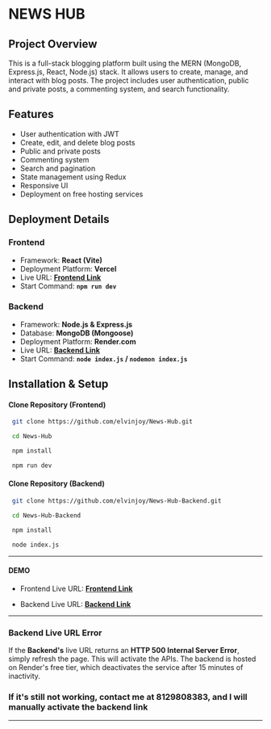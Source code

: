 # NEWS HUB

## Project Overview
This is a full-stack blogging platform built using the MERN (MongoDB, Express.js, React, Node.js) stack. It allows users to create, manage, and interact with blog posts. The project includes user authentication, public and private posts, a commenting system, and search functionality.

## Features
- User authentication with JWT
- Create, edit, and delete blog posts
- Public and private posts
- Commenting system
- Search and pagination
- State management using Redux
- Responsive UI
- Deployment on free hosting services

## Deployment Details
### Frontend
- Framework: **React (Vite)**
- Deployment Platform: **Vercel**
- Live URL: **[Frontend Link](https://news-350z4o8lz-elvin-joys-projects.vercel.app)**
- Start Command: **`npm run dev`**

### Backend
- Framework: **Node.js & Express.js**
- Database: **MongoDB (Mongoose)**
- Deployment Platform: **Render.com**
- Live URL: **[Backend Link](https://news-hub-backend.onrender.com)**
- Start Command: **`node index.js` / `nodemon index.js`**

## Installation & Setup
#### Clone Repository (Frontend)
```sh
 git clone https://github.com/elvinjoy/News-Hub.git

 cd News-Hub

 npm install

 npm run dev

```

#### Clone Repository (Backend)
```sh
 git clone https://github.com/elvinjoy/News-Hub-Backend.git

 cd News-Hub-Backend

 npm install

 node index.js

```
---
#### DEMO

- Frontend Live URL: **[Frontend Link](https://news-350z4o8lz-elvin-joys-projects.vercel.app)**

- Backend Live URL: **[Backend Link](https://news-hub-backend.onrender.com)**
---
### Backend Live URL Error 

If the **Backend's** live URL returns an **HTTP 500 Internal Server Error**, simply refresh the page. This will activate the APIs. The backend is hosted on Render's free tier, which deactivates the service after 15 minutes of inactivity.
### If it's still not working, contact me at 8129808383, and I will manually activate the backend link
---
